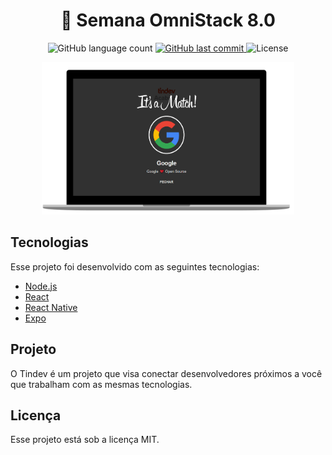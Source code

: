 <h1 align="center">
  🚀 Semana OmniStack 8.0
</h1>

<p align="center">   
  <img alt="GitHub language count" src="https://img.shields.io/github/languages/count/matheusasg09/Semana-OmniStack-8">
  
  <a href="https://github.com/matheusasg09/Semana-OmniStack-8/commits/master">
    <img alt="GitHub last commit" src="https://img.shields.io/github/last-commit/matheusasg09/Semana-OmniStack-8">
  </a>
  
  <img alt="License" src="https://img.shields.io/badge/license-MIT-brightgreen">
</p>

<p align="center">
  <img alt="Frontend" src="frontend/public/tindev-git.png" width="80%">
</p>

## Tecnologias

Esse projeto foi desenvolvido com as seguintes tecnologias:

- [Node.js](https://nodejs.org/en/)
- [React](https://reactjs.org)
- [React Native](https://facebook.github.io/react-native/)
- [Expo](https://expo.io/)

## Projeto

O Tindev é um projeto que visa conectar desenvolvedores próximos a você que trabalham com as mesmas tecnologias.

## Licença

Esse projeto está sob a licença MIT.
 
